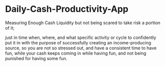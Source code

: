 # Daily-Cash-Productivity-App
Measuring Enough Cash Liquidity 
but not being scared 
to take risk a portion 
of it;

just in time when,
where, and what specific
activity or cycle 
to confidently
put it in with the
purpose of successfully
creating an
income-producing 
source, so you are not
so stressed out, and
have a consistent time
to have fun, while
your cash keeps coming in while
having fun, and not being
punished for having some fun.
